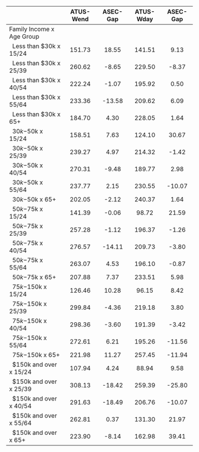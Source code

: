 
|                      |    ATUS-Wend |     ASEC-Gap |    ATUS-Wday |     ASEC-Gap |
| -------------------- | :----------: | :----------: | :----------: | :----------: |
| Family Income x Age Group |              |              |              |              |
| &nbsp;&nbsp;Less than $30k x 15/24 |       151.73 |        18.55 |       141.51 |         9.13 |
| &nbsp;&nbsp;Less than $30k x 25/39 |       260.62 |        -8.65 |       229.50 |        -8.37 |
| &nbsp;&nbsp;Less than $30k x 40/54 |       222.24 |        -1.07 |       195.92 |         0.50 |
| &nbsp;&nbsp;Less than $30k x 55/64 |       233.36 |       -13.58 |       209.62 |         6.09 |
| &nbsp;&nbsp;Less than $30k x 65+ |       184.70 |         4.30 |       228.05 |         1.64 |
| &nbsp;&nbsp;$30k-$50k x 15/24 |       158.51 |         7.63 |       124.10 |        30.67 |
| &nbsp;&nbsp;$30k-$50k x 25/39 |       239.27 |         4.97 |       214.32 |        -1.42 |
| &nbsp;&nbsp;$30k-$50k x 40/54 |       270.31 |        -9.48 |       189.77 |         2.98 |
| &nbsp;&nbsp;$30k-$50k x 55/64 |       237.77 |         2.15 |       230.55 |       -10.07 |
| &nbsp;&nbsp;$30k-$50k x 65+ |       202.05 |        -2.12 |       240.37 |         1.64 |
| &nbsp;&nbsp;$50k-$75k x 15/24 |       141.39 |        -0.06 |        98.72 |        21.59 |
| &nbsp;&nbsp;$50k-$75k x 25/39 |       257.28 |        -1.12 |       196.37 |        -1.26 |
| &nbsp;&nbsp;$50k-$75k x 40/54 |       276.57 |       -14.11 |       209.73 |        -3.80 |
| &nbsp;&nbsp;$50k-$75k x 55/64 |       263.07 |         4.53 |       196.10 |        -0.87 |
| &nbsp;&nbsp;$50k-$75k x 65+ |       207.88 |         7.37 |       233.51 |         5.98 |
| &nbsp;&nbsp;$75k-$150k x 15/24 |       126.46 |        10.28 |        96.15 |         8.42 |
| &nbsp;&nbsp;$75k-$150k x 25/39 |       299.84 |        -4.36 |       219.18 |         3.80 |
| &nbsp;&nbsp;$75k-$150k x 40/54 |       298.36 |        -3.60 |       191.39 |        -3.42 |
| &nbsp;&nbsp;$75k-$150k x 55/64 |       272.61 |         6.21 |       195.26 |       -11.56 |
| &nbsp;&nbsp;$75k-$150k x 65+ |       221.98 |        11.27 |       257.45 |       -11.94 |
| &nbsp;&nbsp;$150k and over x 15/24 |       107.94 |         4.24 |        88.94 |         9.58 |
| &nbsp;&nbsp;$150k and over x 25/39 |       308.13 |       -18.42 |       259.39 |       -25.80 |
| &nbsp;&nbsp;$150k and over x 40/54 |       291.63 |       -18.49 |       206.76 |       -10.07 |
| &nbsp;&nbsp;$150k and over x 55/64 |       262.81 |         0.37 |       131.30 |        21.97 |
| &nbsp;&nbsp;$150k and over x 65+ |       223.90 |        -8.14 |       162.98 |        39.41 |


